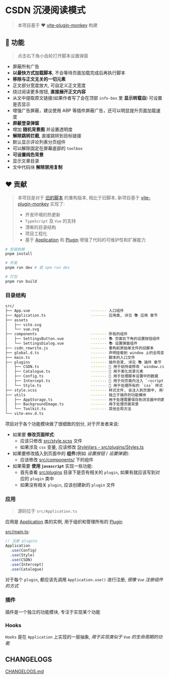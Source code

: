 # CSDN 沉浸阅读模式
> 本项目基于 ❤️ [vite-plugin-monkey](https://github.com/lisonge/vite-plugin-monkey) 构建

## 💪 功能
> 点击右下角小齿轮打开脚本设置弹窗

- 屏蔽所有广告
- **以最快方式加载脚本**, 不会等待页面加载完成后再执行脚本
- **移除与正文无关的一切元素**
- 正文部分宽度放大, 可自定义正文宽度
- 绕过阅读更多按钮, **直接展开正文内容**
- 从文中提取原文链接(如果作者写了会在顶部 `info-box` 里 **显示转载自**) 可设置是否显示
- 增强广告屏蔽，建议使用 ABP 等插件屏蔽广告，还可以明显提升页面加载速度
- **屏蔽登录弹窗**
- 增加 **随机背景图** 并设置透明度
- **解除跳转拦截**, 直接跳转到目标链接
- 默认显示评论列表分页组件
- 可以解除固定在屏幕底部的 `toolbox`
- **可设置纯色背景**
- 显示文章目录
- 文中代码块 **解除禁用复制**

## ❤️ 贡献
> 本项目是对于 [旧的脚本](./src/csdn_rewrite.js) 的重构版本, 相比于旧脚本, 新项目基于 [vite-plugin-monkey](https://github.com/lisonge/vite-plugin-monkey) 实现了:
> - 开发环境的热更新
> - `TypeScript` 及 `Vue` 的支持
> - 清晰的目录结构
> - 项目工程化
> - 基于 [Application](#应用) 和 [Plugin](#插件) 增强了代码的可维护性和扩展能力

```bash
# 安装依赖
pnpm install

# 开发
pnpm run dev # 或 npm run dev

# 打包
pnpm run build
```

### 目录结构
```bash
src/
├── App.vue                           ------- 入口组件
├── Application.ts                    ------- 应用类, 详见 📚 应用 章节
├── assets
│   ├── vite.svg
│   └── vue.svg
├── components                        ------- 所有的组件
│   ├── SettingsButton.vue            ------- 📚 页面右下角的设置按钮组件
│   └── SettingsDialog.vue            ------- 📚 设置弹窗组件
├── csdn_rewrite.js                   ------- 重构前原始单文件的旧脚本
├── global.d.ts                       ------- 声明挂载到 window 上的全局变量
├── main.ts                           ------- 脚本的入口文件
├── plugins                           ------- 插件目录, 详见 📚 插件 章节
│   ├── CSDN.ts                       ------- 🔌 用于劫持或修改 `window.csdn` 变量
│   ├── Catalogue.ts                  ------- 🔌 用于美化目录元素
│   ├── Config.ts                     ------- 🔌 用于处理脚本设置中的数据
│   ├── Intercept.ts                  ------- 🔌 用于向页面内注入 `<script>` 形式的 `js` 代码
│   └── Style.ts                      ------- 🔌 用于处理所有的 `css` 样式
├── style.scss                        ------- 样式文件, 会注入到页面中, 用于修改原有样式
├── utils                             ------- 独立于插件的功能模块
│   ├── AppStorage.ts                 ------- 用于处理需要保存到浏览器中的数据
│   ├── BackgroundImage.ts            ------- 用于处理页面背景
│   └── Toolkit.ts                    ------- 其他全局方法
└── vite-env.d.ts
```

项目对于各个功能模块做了很细致的划分, 对于开发者来说:

- 如果要 **修改页面样式**:
  - 应该只修改 [src/style.scss](./src/style.scss) 文件
  - 如果涉及 `css` 变量, 应该修改 [StyleVars - src/plugins/Styles.ts](./src/plugins/Style.ts)
- 如果要修改插入到页面中的 **组件**(例如 *设置按钮* / *设置弹窗*):
  - 应该修改 [src/components/](src/components/) 下的组件
- 如果需要 **使用 `javascript`** 实现一些功能:
  - 首先查看 [src/plugins](./src/plugins/) 目录下是否有相关的 `plugin`, 如果有就应该写到对应的 `plugin` 类中
  - 如果没有相关 `plugin`, 应该创建新的 `plugin` 文件

### 应用
> 源码位于 `src/Application.ts`

应用是 [Application](./src/Application.ts) 类的实例, 用于组织和管理所有的 [Plugin](#插件)

[src/main.ts](./src/main.ts):

```typescript
// 注册 plugins
Application
  .use(Config)
  .use(Style)
  .use(CSDN)
  .use(Intercept)
  .use(Catalogue)
```

对于每个 `plugin`, 都应该先调用 `Application.use()` 进行注册, *很像 `Vue` 注册组件的方式*

### 插件
插件是一个独立的功能模块, 专注于实现某个功能

### Hooks
`Hooks` 是在 `Application` 上实现的一层抽象, *用于实现类似于 `Vue` 的生命周期的功能*

## CHANGELOGS

[CHANGELOGS.md](./CHANGELOGS.md)
